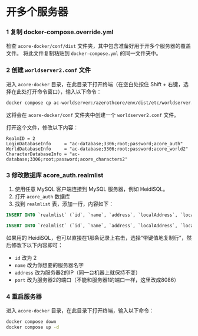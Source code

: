 

# 开多个服务器

### 1 复制 docker-compose.override.yml
检查 `acore-docker/conf/dist` 文件夹，其中包含准备好用于开多个服务器的覆盖文件。 将此文件复制粘贴到 `docker-compose.yml` 的同一文件夹中。

### 2 创建 `worldserver2.conf` 文件
进入 `acore-docker` 目录，在此目录下打开终端（在空白处按住 Shift + 右键，选择在此处打开命令窗口），输入以下命令：
```bash
docker compose cp ac-worldserver:/azerothcore/env/dist/etc/worldserver.conf conf/worldserver2.conf
```

这将会在 `acore-docker/conf` 文件夹中创建一个 `worldserver2.conf` 文件。

打开这个文件，修改以下内容：
```
RealmID = 2
LoginDatabaseInfo     = "ac-database;3306;root;password;acore_auth"
WorldDatabaseInfo     = "ac-database;3306;root;password;acore_world2"
CharacterDatabaseInfo = "ac-database;3306;root;password;acore_characters2"
```

### 3 修改数据库 acore_auth.realmlist
1. 使用任意 MySQL 客户端连接到 MySQL 服务器，例如 HeidiSQL。
2. 打开 `acore_auth` 数据库
3. 找到 `realmlist` 表，添加一行，内容如下：
```sql
INSERT INTO `realmlist` (`id`, `name`, `address`, `localAddress`, `localSubnetMask`, `port`, `icon`, `flag`, `timezone`, `allowedSecurityLevel`, `population`, `gamebuild`) VALUES (2, '曼多基尔', '192.168.0.106', '127.0.0.1', '255.255.255.0', 8086, 0, 0, 1, 0, 0, 12340);

INSERT INTO `realmlist` (`id`, `name`, `address`, `localAddress`, `localSubnetMask`, `port`, `icon`, `flag`, `timezone`, `allowedSecurityLevel`, `population`, `gamebuild`) VALUES (3, '水晶之刺', '192.168.0.106', '127.0.0.1', '255.255.255.0', 8087, 0, 0, 1, 0, 0, 12340);
```

如果用的 HeidiSQL，也可以直接在1那条记录上右击，选择“带键值地复制行”，然后修改下以下内容即可：
* `id` 改为 2
* `name` 改为你想要的服务器名字
* `address` 改为服务器2的IP（同一台机器上就保持不变）
* `port` 改为服务器2的端口（不能和服务器1的端口一样，这里改成8086）

### 4 重启服务器
进入 `acore-docker` 目录，在此目录下打开终端，输入以下命令：
```bash
docker compose down
docker compose up -d
```